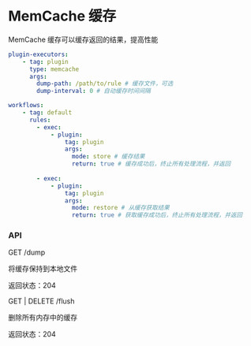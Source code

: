 # MemCache 缓存

MemCache 缓存可以缓存返回的结果，提高性能

```yaml
plugin-executors:
    - tag: plugin
      type: memcache
      args:
        dump-path: /path/to/rule # 缓存文件，可选
        dump-interval: 0 # 自动缓存时间间隔

workflows:
    - tag: default
      rules:
        - exec:
            - plugin:
                tag: plugin
                args:
                  mode: store # 缓存结果
                  return: true # 缓存成功后，终止所有处理流程，并返回
    
        - exec:
            - plugin:
                tag: plugin
                args:
                  mode: restore # 从缓存获取结果
                  return: true # 获取缓存成功后，终止所有处理流程，并返回
```

### API

GET /dump

将缓存保持到本地文件

返回状态：204

GET | DELETE /flush

删除所有内存中的缓存

返回状态：204
